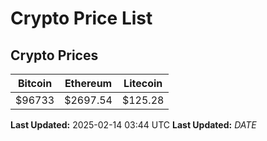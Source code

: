# Crypto Price List

## Crypto Prices
| Bitcoin | Ethereum | Litecoin |
| ------- | -------- | -------- |
| $96733 | $2697.54 | $125.28 |
**Last Updated:** 2025-02-14 03:44 UTC
**Last Updated:** $DATE$
